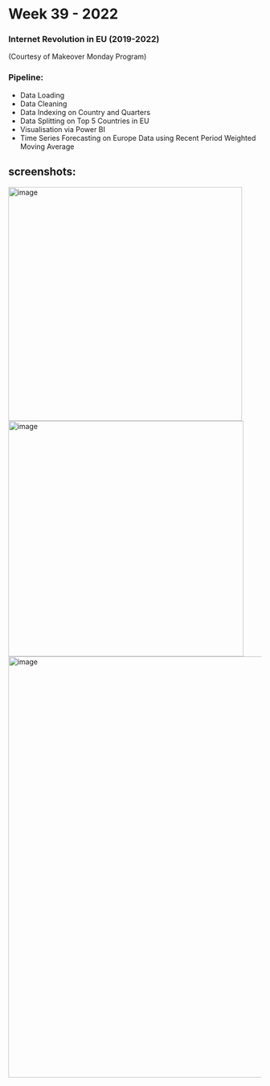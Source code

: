 
# Week 39 - 2022

### Internet Revolution in EU (2019-2022)

(Courtesy of Makeover Monday Program)



### Pipeline:
- Data Loading
- Data Cleaning
- Data Indexing on Country and Quarters
- Data Splitting on Top 5 Countries in EU
- Visualisation via Power BI
- Time Series Forecasting on Europe Data using Recent Period Weighted Moving Average


## screenshots:
<img width="465" alt="image" src="https://user-images.githubusercontent.com/61959145/199912905-17a438e5-8c40-4c45-83ec-4269c34ecf38.png">
<img width="468" alt="image" src="https://user-images.githubusercontent.com/61959145/199913000-c52244bf-5f87-4774-adeb-4da0da5b172d.png">
<img width="837" alt="image" src="https://user-images.githubusercontent.com/61959145/199913553-10a96a55-22f6-4439-a7d3-dd83280ccb77.png">
